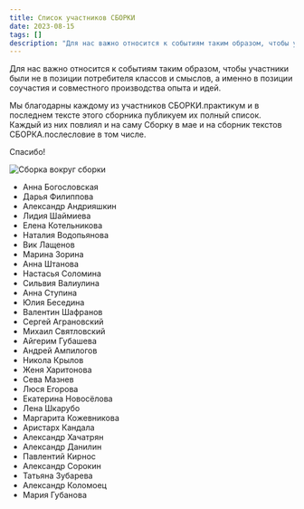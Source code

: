 ```yaml
---
title: Список участников СБОРКИ
date: 2023-08-15
tags: []
description: "Для нас важно относится к событиям таким образом, чтобы участники были не в позиции потребителя классов и смыслов, а&nbsp;..."
---
```


<!-- <img src="/media/tg-pack-sborka-vokrug.png" alt="Сборка вокруг сборки"/> -->


Для нас важно относится к событиям таким образом, чтобы участники были не в позиции потребителя классов и смыслов, а именно в позиции соучастия и совместного производства опыта и идей. 

Мы благодарны каждому из участников СБОРКИ.практикум и в последнем тексте этого сборника публикуем их полный список.  
Каждый из них повлиял и на саму Сборку в мае и на сборник текстов СБОРКА.послесловие в том числе.

Спасибо!

![Сборка вокруг сборки](/media/tg-pack-sborka-vokrug.png)

* Анна Богословская
* Дарья Филиппова
* Александр Андрияшкин
* Лидия Шаймиева
* Елена Котельникова
* Наталия Водопьянова
* Вик Лащенов
* Марина Зорина
* Анна Штанова
* Настасья Соломина
* Сильвия Валиулина
* Анна Ступина 
* Юлия Беседина
* Валентин Шафранов
* Сергей Аграновский
* Михаил Святловский
* Айгерим Губашева
* Андрей Ампилогов 
* Никола Крылов
* Женя Харитонова
* Сева Мазнев
* Люся Егорова
* Екатерина Новосёлова
* Лена Шкарубо
* Маргарита Кожевникова
* Аристарх Кандала
* Александр Хачатрян
* Александр Данилин
* Павлентий Кирнос
* Александр Сорокин
* Татьяна Зубарева
* Александр Коломоец
* Мария Губанова

